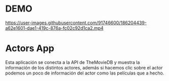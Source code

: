 # DEMO

https://user-images.githubusercontent.com/91746600/186204439-a62e1601-dae1-419c-876a-fc02c92d1ca2.mp4

# Actors App

Esta aplicación se conecta a la API de TheMovieDB y muestra la información de los distintos actores, además si hacemos clic sobre el actor podemos un poco de información del actor como las películas que a hecho.





